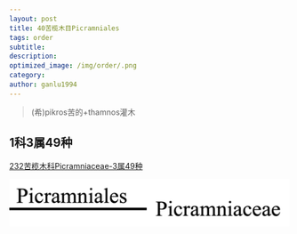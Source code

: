 ```yaml
---
layout: post
title: 40苦榄木目Picramniales
tags: order    
subtitle: 
description: 
optimized_image: /img/order/.png
category: 
author: ganlu1994  
---
```


> (希)pikros苦的+thamnos灌木

## 1科3属49种

[232苦榄木科Picramniaceae-3属49种](https://ganlu1994.github.io/232苦榄木科Picramniaceae/)

![](/img/phylo/64-40苦榄木目.png)